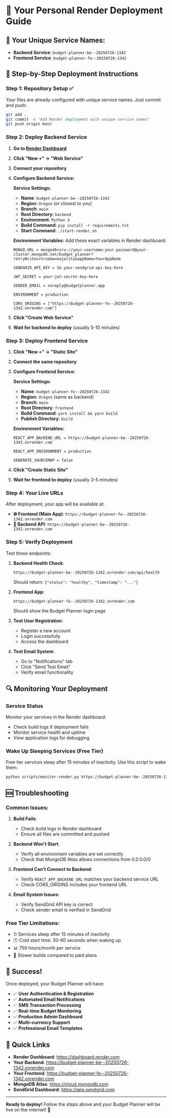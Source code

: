 # 🎨 Your Personal Render Deployment Guide

## 🔧 Your Unique Service Names:
- **Backend Service**: `budget-planner-be--20250726-1342`
- **Frontend Service**: `budget-planner-fe--20250726-1342`

## 🚀 Step-by-Step Deployment Instructions

### Step 1: Repository Setup ✅
Your files are already configured with unique service names. Just commit and push:

```bash
git add .
git commit -m "Add Render deployment with unique service names"
git push origin main
```

### Step 2: Deploy Backend Service

1. **Go to [Render Dashboard](https://dashboard.render.com)**
2. **Click "New +" → "Web Service"**
3. **Connect your repository**
4. **Configure Backend Service:**

   **Service Settings:**
   - **Name**: `budget-planner-be--20250726-1342`
   - **Region**: `Oregon` (or closest to you)
   - **Branch**: `main`
   - **Root Directory**: `backend`
   - **Environment**: `Python 3`
   - **Build Command**: `pip install -r requirements.txt`
   - **Start Command**: `./start-render.sh`

   **Environment Variables:**
   Add these exact variables in Render dashboard:
   ```
   MONGO_URL = mongodb+srv://your-username:your-password@your-cluster.mongodb.net/budget_planner?retryWrites=true&w=majority&appName=YourAppName
   
   SENDGRID_API_KEY = SG.your-sendgrid-api-key-here
   
   JWT_SECRET = your-jwt-secret-key-here
   
   SENDER_EMAIL = noreply@budgetplanner.app
   
   ENVIRONMENT = production
   
   CORS_ORIGINS = ["https://budget-planner-fe--20250726-1342.onrender.com"]
   ```

5. **Click "Create Web Service"**
6. **Wait for backend to deploy** (usually 5-10 minutes)

### Step 3: Deploy Frontend Service

1. **Click "New +" → "Static Site"**
2. **Connect the same repository**
3. **Configure Frontend Service:**

   **Service Settings:**
   - **Name**: `budget-planner-fe--20250726-1342`
   - **Region**: `Oregon` (same as backend)
   - **Branch**: `main`
   - **Root Directory**: `frontend`
   - **Build Command**: `yarn install && yarn build`
   - **Publish Directory**: `build`

   **Environment Variables:**
   ```
   REACT_APP_BACKEND_URL = https://budget-planner-be--20250726-1342.onrender.com
   
   REACT_APP_ENVIRONMENT = production
   
   GENERATE_SOURCEMAP = false
   ```

4. **Click "Create Static Site"**
5. **Wait for frontend to deploy** (usually 3-5 minutes)

### Step 4: Your Live URLs

After deployment, your app will be available at:

- **🌐 Frontend (Main App)**: `https://budget-planner-fe--20250726-1342.onrender.com`
- **🔧 Backend API**: `https://budget-planner-be--20250726-1342.onrender.com`

### Step 5: Verify Deployment

Test these endpoints:

1. **Backend Health Check**: 
   ```
   https://budget-planner-be--20250726-1342.onrender.com/api/health
   ```
   Should return: `{"status": "healthy", "timestamp": "..."}`

2. **Frontend App**: 
   ```
   https://budget-planner-fe--20250726-1342.onrender.com
   ```
   Should show the Budget Planner login page

3. **Test User Registration**:
   - Register a new account
   - Login successfully
   - Access the dashboard

4. **Test Email System**:
   - Go to "Notifications" tab
   - Click "Send Test Email"
   - Verify email functionality

## 🔍 Monitoring Your Deployment

### Service Status
Monitor your services in the Render dashboard:
- Check build logs if deployment fails
- Monitor service health and uptime
- View application logs for debugging

### Wake Up Sleeping Services (Free Tier)
Free tier services sleep after 15 minutes of inactivity. Use this script to wake them:

```bash
python scripts/monitor-render.py https://budget-planner-be--20250726-1342.onrender.com https://budget-planner-fe--20250726-1342.onrender.com
```

## 🆘 Troubleshooting

### Common Issues:

1. **Build Fails**: 
   - Check build logs in Render dashboard
   - Ensure all files are committed and pushed

2. **Backend Won't Start**:
   - Verify all environment variables are set correctly
   - Check that MongoDB Atlas allows connections from 0.0.0.0/0

3. **Frontend Can't Connect to Backend**:
   - Verify `REACT_APP_BACKEND_URL` matches your backend service URL
   - Check CORS_ORIGINS includes your frontend URL

4. **Email System Issues**:
   - Verify SendGrid API key is correct
   - Check sender email is verified in SendGrid

### Free Tier Limitations:
- ⏰ Services sleep after 15 minutes of inactivity
- 🕐 Cold start time: 30-60 seconds when waking up
- 📊 750 hours/month per service
- 🔄 Slower builds compared to paid plans

## 🎉 Success!

Once deployed, your Budget Planner will have:

- ✅ **User Authentication & Registration**
- ✅ **Automated Email Notifications** 
- ✅ **SMS Transaction Processing**
- ✅ **Real-time Budget Monitoring**
- ✅ **Production Admin Dashboard**
- ✅ **Multi-currency Support**
- ✅ **Professional Email Templates**

## 🔗 Quick Links

- **Render Dashboard**: https://dashboard.render.com
- **Your Backend**: https://budget-planner-be--20250726-1342.onrender.com
- **Your Frontend**: https://budget-planner-fe--20250726-1342.onrender.com
- **MongoDB Atlas**: https://cloud.mongodb.com
- **SendGrid Dashboard**: https://app.sendgrid.com

---

**Ready to deploy!** Follow the steps above and your Budget Planner will be live on the internet! 🚀